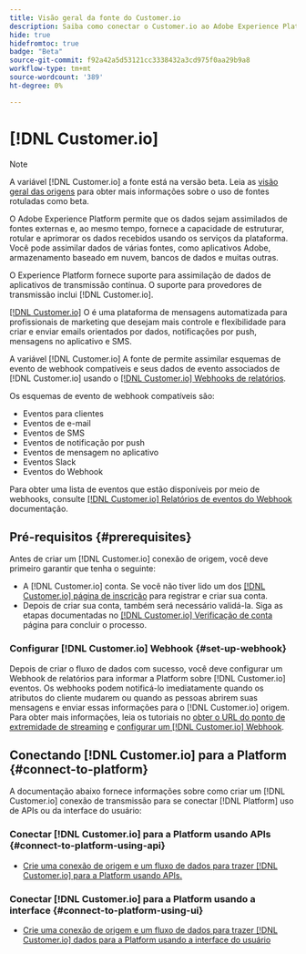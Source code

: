 ```yaml
---
title: Visão geral da fonte do Customer.io
description: Saiba como conectar o Customer.io ao Adobe Experience Platform usando APIs ou a interface do usuário utilizando webhooks
hide: true
hidefromtoc: true
badge: "Beta"
source-git-commit: f92a42a5d53121cc3338432a3cd975f0aa29b9a8
workflow-type: tm+mt
source-wordcount: '389'
ht-degree: 0%

---
```


# [!DNL Customer.io]

>[!NOTE]
>
>A variável [!DNL Customer.io] a fonte está na versão beta. Leia as [visão geral das origens](../../home.md#terms-and-conditions) para obter mais informações sobre o uso de fontes rotuladas como beta.

O Adobe Experience Platform permite que os dados sejam assimilados de fontes externas e, ao mesmo tempo, fornece a capacidade de estruturar, rotular e aprimorar os dados recebidos usando os serviços da plataforma. Você pode assimilar dados de várias fontes, como aplicativos Adobe, armazenamento baseado em nuvem, bancos de dados e muitas outras.

O Experience Platform fornece suporte para assimilação de dados de aplicativos de transmissão contínua. O suporte para provedores de transmissão inclui [!DNL Customer.io].

[[!DNL Customer.io]](https://customer.io/) O é uma plataforma de mensagens automatizada para profissionais de marketing que desejam mais controle e flexibilidade para criar e enviar emails orientados por dados, notificações por push, mensagens no aplicativo e SMS.

A variável [!DNL Customer.io] A fonte de permite assimilar esquemas de evento de webhook compatíveis e seus dados de evento associados de [!DNL Customer.io] usando o [[!DNL Customer.io] Webhooks de relatórios](https://customer.io/docs/api/webhooks/).

Os esquemas de evento de webhook compatíveis são:

* Eventos para clientes
* Eventos de e-mail
* Eventos de SMS
* Eventos de notificação por push
* Eventos de mensagem no aplicativo
* Eventos Slack
* Eventos do Webhook

Para obter uma lista de eventos que estão disponíveis por meio de webhooks, consulte [[!DNL Customer.io] Relatórios de eventos do Webhook](https://customer.io/docs/webhooks/#events) documentação.

## Pré-requisitos {#prerequisites}

Antes de criar um [!DNL Customer.io] conexão de origem, você deve primeiro garantir que tenha o seguinte:

* A [!DNL Customer.io] conta. Se você não tiver lido um dos [[!DNL Customer.io] página de inscrição](https://fly.customer.io/signup) para registrar e criar sua conta.
* Depois de criar sua conta, também será necessário validá-la. Siga as etapas documentadas no [[!DNL Customer.io] Verificação de conta](https://customer.io/docs/account-verification/) página para concluir o processo.

### Configurar [!DNL Customer.io] Webhook {#set-up-webhook}

Depois de criar o fluxo de dados com sucesso, você deve configurar um Webhook de relatórios para informar a Platform sobre [!DNL Customer.io] eventos. Os webhooks podem notificá-lo imediatamente quando os atributos do cliente mudarem ou quando as pessoas abrirem suas mensagens e enviar essas informações para o [!DNL Customer.io] origem. Para obter mais informações, leia os tutoriais no [obter o URL do ponto de extremidade de streaming](../../tutorials/ui/create/marketing-automation/customerio-webhook.md#get-streaming-endpoint) e [configurar um [!DNL Customer.io] Webhook](../../tutorials/ui/create/marketing-automation/customerio-webhook.md#set-up-webhook).

## Conectando [!DNL Customer.io] para a Platform {#connect-to-platform}

A documentação abaixo fornece informações sobre como criar um [!DNL Customer.io] conexão de transmissão para se conectar [!DNL Platform] uso de APIs ou da interface do usuário:

### Conectar [!DNL Customer.io] para a Platform usando APIs {#connect-to-platform-using-api}

* [Crie uma conexão de origem e um fluxo de dados para trazer [!DNL Customer.io] para a Platform usando APIs.](../../tutorials/api/create/marketing-automation/customerio-webhook.md)

### Conectar [!DNL Customer.io] para a Platform usando a interface {#connect-to-platform-using-ui}

* [Crie uma conexão de origem e um fluxo de dados para trazer [!DNL Customer.io] dados para a Platform usando a interface do usuário](../../tutorials/ui/create/marketing-automation/customerio-webhook.md)

